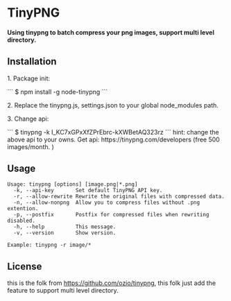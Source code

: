 <h1>TinyPNG</h1>


<h4>Using tinypng to batch compress your png images, support multi level directory.</h4>

<h2>Installation</h2>

<p>1. Package init:</p>
``` 
$ npm install -g node-tinypng
```
<p>2. Replace the tinypng.js, settings.json to your global node_modules path.</p>

<p>3. Change api:</p>
``` 
$ tinypng -k I_KC7xGPxXfZPrEbrc-kXWBetAQ323rz
```
hint: change the above api to your owns. Get api: https://tinypng.com/developers (free 500 images/month. )


## Usage

```
Usage: tinypng [options] [image.png|*.png]
  -k, --api-key       Set default TinyPNG API key.
  -r, --allow-rewrite Rewrite the original files with compressed data.
  -n, --allow-nonpng  Allow you to compress files without .png extention.
  -p, --postfix       Postfix for compressed files when rewriting disabled.
  -h, --help          This message.
  -v, --version       Show version.
```

```
Example: tinypng -r image/*

```


## License
this is the folk from https://github.com/ozio/tinypng, this folk just add the feature to support multi level directory.